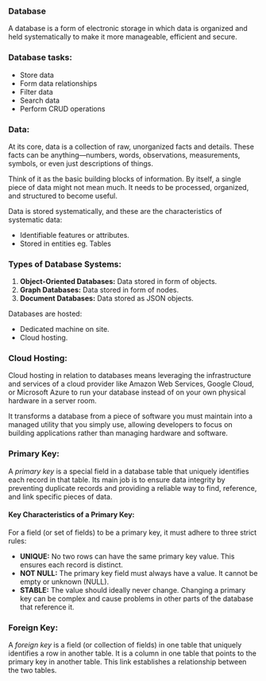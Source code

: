 ### Database
A database is a form of electronic storage in which data is organized and held systematically to make it more manageable, efficient and secure.

### Database tasks:
- Store data
- Form data relationships
- Filter data
- Search data
- Perform CRUD operations

### Data:
At its core, data is a collection of raw, unorganized facts and details. These facts can be anything—numbers, words, observations, measurements, symbols, or even just descriptions of things.  

Think of it as the basic building blocks of information. By itself, a single piece of data might not mean much. It needs to be processed, organized, and structured to become useful.

Data is stored systematically, and these are the characteristics of systematic data:
- Identifiable features or attributes.
- Stored in entities eg. Tables

### Types of Database Systems:
1. **Object-Oriented Databases:** Data stored in form of objects.
2. **Graph Databases:** Data stored in form of nodes.
3. **Document Databases:** Data stored as JSON objects.
   
Databases are hosted:
- Dedicated machine on site.
- Cloud hosting.

### Cloud Hosting:
Cloud hosting in relation to databases means leveraging the infrastructure and services of a cloud provider like Amazon Web Services, Google Cloud, or Microsoft Azure to run your database instead of on your own physical hardware in a server room.  

It transforms a database from a piece of software you must maintain into a managed utility that you simply use, allowing developers to focus on building applications rather than managing hardware and software.

### Primary Key:
A *primary key* is a special field in a database table that uniquely identifies each record in that table. Its main job is to ensure data integrity by preventing duplicate records and providing a reliable way to find, reference, and link specific pieces of data.

#### Key Characteristics of a Primary Key:
For a field (or set of fields) to be a primary key, it must adhere to three strict rules:
- **UNIQUE:** No two rows can have the same primary key value. This ensures each record is distinct.
- **NOT NULL:** The primary key field must always have a value. It cannot be empty or unknown (NULL).
- **STABLE:** The value should ideally never change. Changing a primary key can be complex and cause problems in other parts of the database that reference it.

### Foreign Key:
A *foreign key* is a field (or collection of fields) in one table that uniquely identifies a row in another table. It is a column in one table that points to the primary key in another table. This link establishes a relationship between the two tables.
